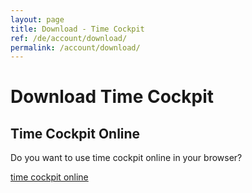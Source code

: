 ```yaml
---
layout: page
title: Download - Time Cockpit
ref: /de/account/download/
permalink: /account/download/
---
```


<function name="TimeCockpit.Security.AuthenticationRequired.Functions.EnsureAuthentication" /><h1>Download Time Cockpit</h1><function name="Composite.AspNet.LoadUserControl">
  <param name="Path" value="~/Frontend/Custom/Web/Forms/Controls/Downloads.ascx" />
</function><h2>Time Cockpit Online</h2><p>Do you want to use time cockpit online in your browser?</p><p class="textaligncenter">
  <a href="http://login.timecockpit.com/" target="_blank" class="linkButton">time cockpit online</a>
</p>